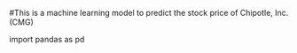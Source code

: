 #This is a machine learning model to predict the stock price of Chipotle, Inc. (CMG)

import pandas as pd 

